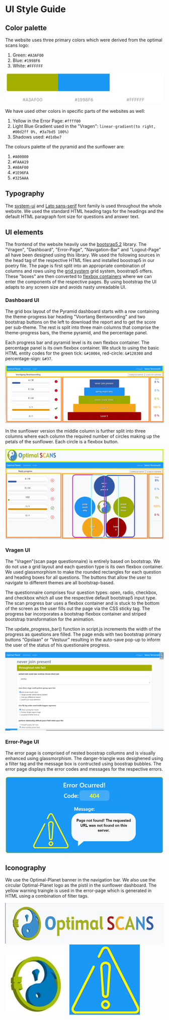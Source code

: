 
# UI Style Guide

## Color palette
The website uses three primary colors which were derived from the optimal scans logo:
1. Green:  `#A3AF00`
2. Blue:   `#1998F6`
3. White:  `#FFFFFF`

![GitHub Logo](https://github.com/VamsiYerramsetti/Temporary/blob/main/palette1.png)

We have used other colors in specific parts of the websites as well:
1. Yellow in the Error Page: `#ffff00`
2. Light Blue Gradient used in the "Vragen": `linear-gradient(to right, #00d2ff 0%, #3a7bd5 100%)`
3. Shadows used: `#d1dbe7`

The colours palette of the pyramid and the sunflower are:
1. `#A00000`
2. `#FAAA19`
3. `#A0AF00`
4. `#1E96FA`
5. `#325AAA`

## Typography
The [system-ui](https://www.free-fonts.com/system-ui) and [Lato sans-serif](https://befonts.com/lato-sans-serif-font-family.html) font family is used throughout the whole website. We used the standard HTML heading tags for the headings and the default HTML paragraph font size for questions and answer text.

## UI elements

The frontend of the website heavily use the [bootsrap5.2](https://getbootstrap.com/docs/5.0/getting-started/introduction/) library. The "Vragen", "Dashboard", "Error-Page", "Navigation-Bar" and "Logout-Page" all have been designed using this library. We used the following sources in the head tag of the respective HTML files and installed boostrap5 in our poetry file.
The page is first split into an appropriate combination of columns and rows using the [grid system](https://getbootstrap.com/docs/5.0/layout/grid/) grid system, boostrap5 offers. These "boxes" are then converted to [flexbox containers](https://getbootstrap.com/docs/5.0/utilities/flex/) where we can enter the components of the respective pages. By using bootstrap the UI adapts to any screen size and avoids nasty unreadable UI.

### Dashboard UI
The grid box layout of the Pyramid dashboard starts with a row containing the theme-progress bar heading "Voortang Bentwoording" and two bootstrap buttons on the left to download the report and to get the score per sub-theme. The rest is split into three main columns that comprise the theme-progress bars, the theme pyramid, and the percentage panel. 

Each progress bar and pyramid level is its own flexbox container. The percentage panel is its own flexbox container. We stuck to using the basic HTML entity codes for the green tick: `&#10004`, red-circle: `&#128308` and percentage-sign: `&#37`.

![GitHub Logo](https://github.com/VamsiYerramsetti/Temporary/blob/main/pyramid.png)

In the sunflower version the middle column is further split into three columns where each column the required number of circles making up the petals of the sunflower. Each circle is a flexbox button.

![GitHub Logo](https://github.com/VamsiYerramsetti/Temporary/blob/main/sunflower.png) 


### Vragen UI
The "Vragen"(scan page questionnaire) is entirely based on bootstrap. We do not use a grid layout and each question type is its own flexbox container. We used glassmorphism to make the rounded rectangles for each question and heading boxes for all questions. The buttons that allow the user to navigate to different themes are all bootstrap-based. 

The questionnaire comprises four question types: open, radio, checkbox, and checkbox which all use the respective default bootstrap5 input type. The scan progress bar uses a flexbox container and is stuck to the bottom of the screen as the user fills out the page via the CSS sticky tag. The progress bar incorporates a bootstrap flexbox container and striped bootstrap transformation for the animation. 

The update_progress_bar() function in script.js increments the width of the progress as questions are filled. The page ends with two bootstrap primary buttons “Opslaan” or “Vestuur” resulting in the auto-save pop-up to inform the user of the status of his questionaire progress.

![GitHub Logo](https://github.com/VamsiYerramsetti/Temporary/blob/main/vragen.png)

### Error-Page UI
The error page is comprised of nested boostrap collumns and is visually enhanced using glassmorphism. The danger-triangle was desighened using a filter tag and the message box is contructed using boostrap bubbles. The error page displays the error codes and messages for the respective errors. 

![GitHub Logo](https://github.com/VamsiYerramsetti/Temporary/blob/main/error-page.png)

## Iconography
We use the Optimal-Planet banner in the navigation bar. We also use the circular Optimal-Planet logo as the pistil in the sunflower dashboard. The yellow warning traingle is used in the error-page which is generated in HTML using a combination of filter tags.

![GitHub Logo](https://github.com/VamsiYerramsetti/Temporary/blob/main/optimalscans.png) ![GitHub Logo](https://github.com/VamsiYerramsetti/Temporary/blob/main/OP-flower.png) ![GitHub Logo](https://github.com/VamsiYerramsetti/Temporary/blob/main/triangle.png) 
